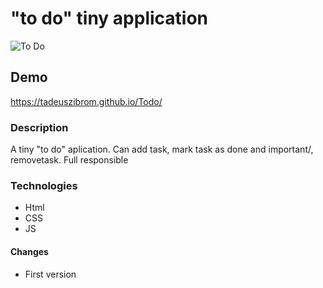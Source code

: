 # "to do" tiny application

![To Do](/images/todo.png)
## Demo
https://tadeuszibrom.github.io/Todo/

### Description
A tiny "to do" aplication. Can add task, mark task as done and important/, removetask.
Full responsible 


### Technologies
 - Html
 - CSS
 - JS
 #### Changes
 
- First version

